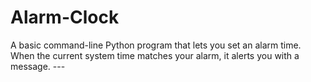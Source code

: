 # Alarm-Clock
A basic command-line Python program that lets you set an alarm time. When the current system time matches your alarm, it alerts you with a message.  ---

